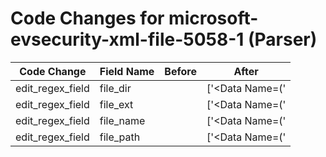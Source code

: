# Code Changes for microsoft-evsecurity-xml-file-5058-1 (Parser)

| Code Change | Field Name | Before | After |
|-------------|------------|--------|-------|
| edit_regex_field | file_dir |  | ['<Data Name=(\'|")KeyFilePath(\'|")>({file_path}({file_dir}[^<]+[\\\/]+)?({file_name}[^<\\\/]+(\.({file_ext}[^\s<\\\/]+))?))<'] |
| edit_regex_field | file_ext |  | ['<Data Name=(\'|")KeyFilePath(\'|")>({file_path}({file_dir}[^<]+[\\\/]+)?({file_name}[^<\\\/]+(\.({file_ext}[^\s<\\\/]+))?))<'] |
| edit_regex_field | file_name |  | ['<Data Name=(\'|")KeyFilePath(\'|")>({file_path}({file_dir}[^<]+[\\\/]+)?({file_name}[^<\\\/]+(\.({file_ext}[^\s<\\\/]+))?))<'] |
| edit_regex_field | file_path |  | ['<Data Name=(\'|")KeyFilePath(\'|")>({file_path}({file_dir}[^<]+[\\\/]+)?({file_name}[^<\\\/]+(\.({file_ext}[^\s<\\\/]+))?))<'] |